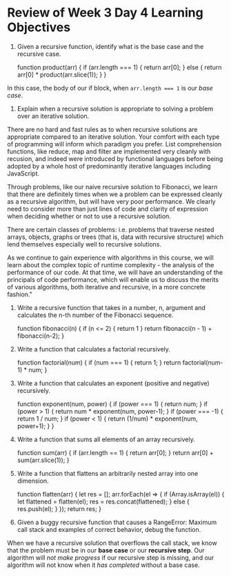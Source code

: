 Review of Week 3 Day 4 Learning Objectives
==========================================

1.  Given a recursive function, identify what is the base case and the recursive case.

    function product(arr) {
        if (arr.length === 1) {
            return arr[0];
        } else {
            return arr[0] * product(arr.slice(1));
        }
    }

In this case, the body of our if block, when `arr.length === 1` is our *base case*.

1.  Explain when a recursive solution is appropriate to solving a problem over an iterative solution.

There are no hard and fast rules as to when recursive solutions are appropriate compared to an iterative solution. Your comfort with each type of programming will inform which paradigm you prefer. List comprehension functions, like reduce, map and filter are implemented very cleanly with recusion, and indeed were introduced by functional languages before being adopted by a whole host of predominantly iterative languages including JavaScript.

Through problems, like our naive recursive solution to Fibonacci, we learn that there are definitely times when we a problem can be expressed cleanly as a recursive algorithm, but will have very poor performance. We clearly need to consider more than just lines of code and clarity of expression when deciding whether or not to use a recursive solution.

There are certain classes of problems: i.e. problems that traverse nested arrays, objects, graphs or trees (that is, data with recursive structure) which lend themselves especially well to recursive solutions.

As we continue to gain experience with algorithms in this course, we will learn about the complex topic of runtime complexity - the analysis of the performance of our code. At that time, we will have an understanding of the principals of code performance, which will enable us to discuss the merits of various algorithms, both iterative and recursive, in a more concrete fashion."

1.  Write a recursive function that takes in a number, n, argument and calculates the n-th number of the Fibonacci sequence.

    function fibonacci(n) {
        if (n <= 2) {
            return 1
        }
        return fibonacci(n - 1) + fibonacci(n-2);
    }

1.  Write a function that calculates a factorial recursively.

    function factorial(num) {
        if (num === 1) {
            return 1;
        }
        return factorial(num-1) * num;
    }

1.  Write a function that calculates an exponent (positive and negative) recursively.

    function exponent(num, power) {
        if (power === 1) {
            return num;
        }
        if (power > 1) {
            return num * exponent(num, power-1);
        }
        if (power === -1) {
            return 1 / num;
        }
        if (power < 1) {
            return (1/num) * exponent(num, power+1);
        }
    }

1.  Write a function that sums all elements of an array recursively.

    function sum(arr) {
        if (arr.length == 1) {
            return arr[0];
        }
        return arr[0] + sum(arr.slice(1));
    }

1.  Write a function that flattens an arbitrarily nested array into one dimension.

    function flatten(arr) {
        let res = [];
        arr.forEach(el => {
            if (Array.isArray(el)) {
                let flattened = flatten(el);
                res = res.concat(flattened); 
            } else {
                res.push(el);
            }
        });
        return res;
    }

1.  Given a buggy recursive function that causes a RangeError: Maximum call stack and examples of correct behavior, debug the function.

When we have a recursive solution that overflows the call stack, we know that the problem must be in our **base case** or our **recursive step**. Our algorithm will *not make progress* if our recursive step is missing, and our algorithm will not know when it *has completed* without a base case.
